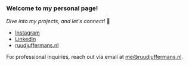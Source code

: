 ### Welcome to my personal page!
_Dive into my projects, and let's connect!_ 🤝


- [Instagram](https://www.instagram.com/rudy_j3/)
- [LinkedIn](https://www.linkedin.com/in/r-j3/)
- [ruudjuffermans.nl](https://www.ruudjuffermans.nl)

For professional inquiries, reach out via email at [me@ruudjuffermans.nl](mailto:me@ruudjuffermans.nl).
